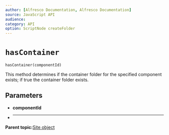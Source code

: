 ```yaml
---
author: [Alfresco Documentation, Alfresco Documentation]
source: JavaScript API
audience: 
category: API
option: ScriptNode createFolder
---
```


# `hasContainer`

`hasContainer(componentId)`

This method determines if the container folder for the specified component exists; if true the container folder exists.

## Parameters

-   **componentId**
-   ****

**Parent topic:**[Site object](../references/API-JS-Site.md)

